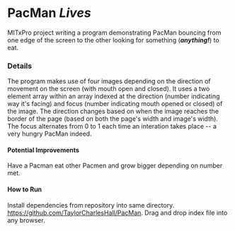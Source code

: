 # PacMan ***Lives***
MITxPro project writing a program demonstrating PacMan bouncing from one edge of the screen to the other looking for something (***anything!***) to eat.
### Details 
The program makes use of four images depending on the direction of movement on the screen (with mouth open and closed). It uses a two element array within an array indexed at the direction (number indicating way it's facing) and focus (number indicating mouth opened or closed) of the image. The direction changes based on when the image reaches the border of the page (based on both the page's width and image's width). The focus alternates from 0 to 1 each time an interation takes place -- a very hungry PacMan indeed.
#### Potential Improvements
Have a Pacman eat other Pacmen and grow bigger depending on number met.
#### How to Run
Install dependencies from repository into same directory. https://github.com/TaylorCharlesHall/PacMan. Drag and drop index file into any browser.
